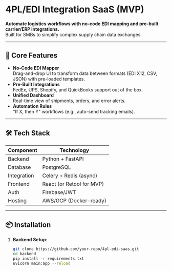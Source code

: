 # 4PL/EDI Integration SaaS (MVP)

**Automate logistics workflows with no-code EDI mapping and pre-built carrier/ERP integrations.**  
Built for SMBs to simplify complex supply chain data exchanges.

---

## 🚀 Core Features
- **No-Code EDI Mapper**  
  Drag-and-drop UI to transform data between formats (EDI X12, CSV, JSON) with pre-loaded templates.
- **Pre-Built Integrations**  
  FedEx, UPS, Shopify, and QuickBooks support out of the box.
- **Unified Dashboard**  
  Real-time view of shipments, orders, and error alerts.
- **Automation Rules**  
  "If X, then Y" workflows (e.g., auto-send tracking emails).

---

## 🛠️ Tech Stack
| Component       | Technology              |
|-----------------|-------------------------|
| Backend         | Python + FastAPI        |
| Database        | PostgreSQL              |
| Integration     | Celery + Redis (async)  |
| Frontend        | React (or Retool for MVP) |
| Auth            | Firebase/JWT            |
| Hosting         | AWS/GCP (Docker-ready)  |

---

## 📦 Installation
1. **Backend Setup**:
   ```bash
   git clone https://github.com/your-repo/4pl-edi-saas.git
   cd backend
   pip install -r requirements.txt
   uvicorn main:app --reload
